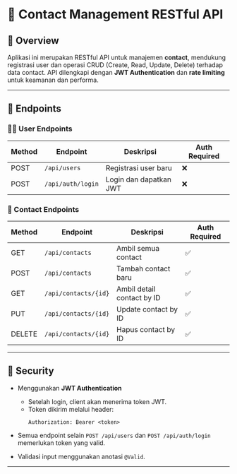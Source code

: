 # 📇 Contact Management RESTful API

## 📌 Overview
Aplikasi ini merupakan RESTful API untuk manajemen **contact**, mendukung registrasi user dan operasi CRUD (Create, Read, Update, Delete) terhadap data contact. API dilengkapi dengan **JWT Authentication** dan **rate limiting** untuk keamanan dan performa.

---

## 🚀 Endpoints

### 🧑‍💻 User Endpoints
| Method | Endpoint           | Deskripsi               | Auth Required |
|--------|--------------------|-------------------------|---------------|
| POST   | `/api/users`       | Registrasi user baru    | ❌            |
| POST   | `/api/auth/login`  | Login dan dapatkan JWT  | ❌            |

### 📇 Contact Endpoints
| Method | Endpoint              | Deskripsi                     | Auth Required |
|--------|-----------------------|-------------------------------|---------------|
| GET    | `/api/contacts`       | Ambil semua contact           | ✅            |
| POST   | `/api/contacts`       | Tambah contact baru           | ✅            |
| GET    | `/api/contacts/{id}`  | Ambil detail contact by ID    | ✅            |
| PUT    | `/api/contacts/{id}`  | Update contact by ID          | ✅            |
| DELETE | `/api/contacts/{id}`  | Hapus contact by ID           | ✅            |

---

## 🔐 Security

- Menggunakan **JWT Authentication**
    - Setelah login, client akan menerima token JWT.
    - Token dikirim melalui header:
      ```
      Authorization: Bearer <token>
      ```

- Semua endpoint selain `POST /api/users` dan `POST /api/auth/login` memerlukan token yang valid.
- Validasi input menggunakan anotasi `@Valid`.

---

